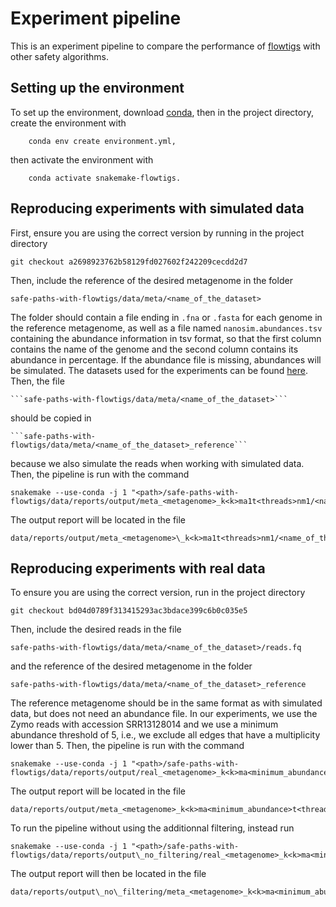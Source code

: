 # Experiment pipeline

This is an experiment pipeline to compare the performance of [flowtigs](https://www.biorxiv.org/content/10.1101/2023.11.17.567499v1) with other safety algorithms.

## Setting up the environment

To set up the environment, download [conda](https://www.anaconda.com/), then in the project directory, create the environment with
```
    conda env create environment.yml,
```
then activate the environment with
```
    conda activate snakemake-flowtigs.
```

## Reproducing experiments with simulated data

First, ensure you are using the correct version by running in the project directory
```
git checkout a2698923762b58129fd027602f242209cecdd2d7
```
Then, include the reference of the desired metagenome in the folder
```
safe-paths-with-flowtigs/data/meta/<name_of_the_dataset>
```
The folder should contain a file ending in `.fna` or `.fasta` for each genome in the reference metagenome, as well as a file named `nanosim.abundances.tsv` containing the abundance information in tsv format, so that the first column contains the name of the genome and the second column contains its abundance in percentage. If the abundance file is missing, abundances will be simulated. The datasets used for the experiments can be found [here](https://zenodo.org/records/8434267). Then, the file 
```
```safe-paths-with-flowtigs/data/meta/<name_of_the_dataset>``` 
```
should be copied in 
```
```safe-paths-with-flowtigs/data/meta/<name_of_the_dataset>_reference```
```
because we also simulate the reads when working with simulated data. Then, the pipeline is run with the command

```
snakemake --use-conda -j 1 "<path>/safe-paths-with-flowtigs/data/reports/output/meta_<metagenome>_k<k>ma1t<threads>nm1/<name_of_the_report>/report.tex"
```

The output report will be located in the file 
```
data/reports/output/meta_<metagenome>\_k<k>ma1t<threads>nm1/<name_of_the_report>/report.tex
```

## Reproducing experiments with real data

To ensure you are using the correct version, run in the project directory
```
git checkout bd04d0789f313415293ac3bdace399c6b0c035e5
```
Then, include the desired reads in the file
```
safe-paths-with-flowtigs/data/meta/<name_of_the_dataset>/reads.fq
```
 and the reference of the desired metagenome in the folder
 ```
safe-paths-with-flowtigs/data/meta/<name_of_the_dataset>_reference
```
The reference metagenome should be in the same format as with simulated data, but does not need an abundance file. In our experiments, we use the Zymo reads with accession SRR13128014 and we use a minimum abundance threshold of 5, i.e., we exclude all edges that have a multiplicity lower than 5. Then, the pipeline is run with the command

```
snakemake --use-conda -j 1 "<path>/safe-paths-with-flowtigs/data/reports/output/real_<metagenome>_k<k>ma<minimum_abundance>t<threads>nm0th<threshold>/<name_of_the_report>/report.tex" 
```

The output report will be located in the file 
```
data/reports/output/meta_<metagenome>_k<k>ma<minimum_abundance>t<threads>nm0th<threshold>/<name_of_the_report>/report.tex
```

To run the pipeline without using the additionnal filtering, instead run

```
snakemake --use-conda -j 1 "<path>/safe-paths-with-flowtigs/data/reports/output\_no_filtering/real_<metagenome>_k<k>ma<minimum_abundance>t<threads>nm0th<threshold>/<name_of_the_report>/report.tex" 
```

The output report will then be located in the file 
```
data/reports/output\_no\_filtering/meta_<metagenome>_k<k>ma<minimum_abundance>t<threads>nm0th<threshold>/<name_of_the_report>/report.tex
```
